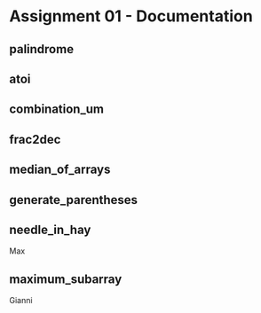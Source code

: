 # Assignment 01 - Documentation
## palindrome
## atoi
## combination_um
## frac2dec
## median_of_arrays
## generate_parentheses
## needle_in_hay
Max
## maximum_subarray
Gianni